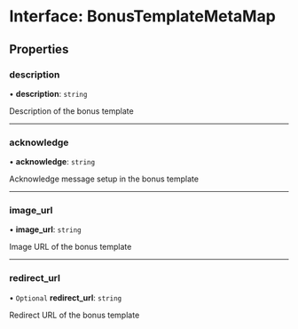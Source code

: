 # Interface: BonusTemplateMetaMap

## Properties

### description

• **description**: `string`

Description of the bonus template

___

### acknowledge

• **acknowledge**: `string`

Acknowledge message setup in the bonus template

___

### image\_url

• **image\_url**: `string`

Image URL of the bonus template

___

### redirect\_url

• `Optional` **redirect\_url**: `string`

Redirect URL of the bonus template
